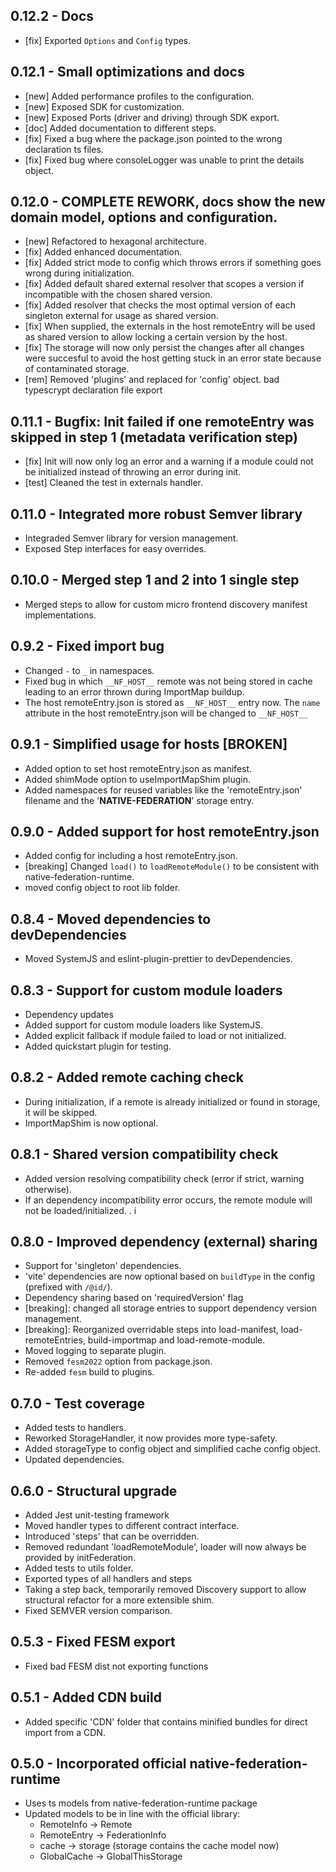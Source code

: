 ## 0.12.2 - Docs
- [fix] Exported `Options` and `Config` types.

## 0.12.1 - Small optimizations and docs
- [new] Added performance profiles to the configuration.
- [new] Exposed SDK for customization. 
- [new] Exposed Ports (driver and driving) through SDK export.
- [doc] Added documentation to different steps. 
- [fix] Fixed a bug where the package.json pointed to the wrong declaration ts files.
- [fix] Fixed bug where consoleLogger was unable to print the details object. 

## 0.12.0 - COMPLETE REWORK, docs show the new domain model, options and configuration.
- [new] Refactored to hexagonal architecture.
- [fix] Added enhanced documentation.
- [fix] Added strict mode to config which throws errors if something goes wrong during initialization. 
- [fix] Added default shared external resolver that scopes a version if incompatible with the chosen shared version.
- [fix] Added resolver that checks the most optimal version of each singleton external for usage as shared version.
- [fix] When supplied, the externals in the host remoteEntry will be used as shared version to allow locking a certain version by the host. 
- [fix] The storage will now only persist the changes after all changes were succesful to avoid the host getting stuck in an error state because of contaminated storage. 
- [rem] Removed 'plugins' and replaced for 'config' object. bad typescrypt declaration file export

## 0.11.1 - Bugfix: Init failed if one remoteEntry was skipped in step 1 (metadata verification step)
- [fix] Init will now only log an error and a warning if a module could not be initialized instead of throwing an error during init.
- [test] Cleaned the test in externals handler.

## 0.11.0 - Integrated more robust Semver library
- Integraded Semver library for version management.
- Exposed Step interfaces for easy overrides.

## 0.10.0 - Merged step 1 and 2 into 1 single step
- Merged steps to allow for custom micro frontend discovery manifest implementations. 

## 0.9.2 - Fixed import bug
- Changed `-` to `_` in namespaces.
- Fixed bug in which `__NF_HOST__` remote was not being stored in cache leading to an error thrown during ImportMap buildup. 
- The host remoteEntry.json is stored as `__NF_HOST__` entry now. The `name` attribute in the host remoteEntry.json will be changed to `__NF_HOST__` 

## 0.9.1 - Simplified usage for hosts [BROKEN]
- Added option to set host remoteEntry.json as manifest.
- Added shimMode option to useImportMapShim plugin. 
- Added namespaces for reused variables like the 'remoteEntry.json' filename and the '__NATIVE-FEDERATION__' storage entry.

## 0.9.0 - Added support for host remoteEntry.json
- Added config for including a host remoteEntry.json.
- [breaking] Changed `load()` to `loadRemoteModule()` to be consistent with native-federation-runtime.
- moved config object to root lib folder. 

## 0.8.4 - Moved dependencies to devDependencies
- Moved SystemJS and eslint-plugin-prettier to devDependencies.

## 0.8.3 - Support for custom module loaders
- Dependency updates
- Added support for custom module loaders like SystemJS.
- Added explicit fallback if module failed to load or not initialized.
- Added quickstart plugin for testing.

## 0.8.2 - Added remote caching check
- During initialization, if a remote is already initialized or found in storage, it will be skipped. 
- ImportMapShim is now optional.

## 0.8.1 - Shared version compatibility check
- Added version resolving compatibility check (error if strict, warning otherwise).
- If an dependency incompatibility error occurs, the remote module will not be loaded/initialized. . i
## 0.8.0 - Improved dependency (external) sharing
- Support for 'singleton' dependencies.
- 'vite' dependencies are now optional based on `buildType` in the config (prefixed with `/@id/`).
- Dependency sharing based on 'requiredVersion' flag
- [breaking]: changed all storage entries to support dependency version management.
- [breaking]: Reorganized overridable steps into load-manifest, load-remoteEntries, build-importmap and load-remote-module. 
- Moved logging to separate plugin.
- Removed `fesm2022` option from package.json.
- Re-added `fesm` build to plugins. 

## 0.7.0 - Test coverage
- Added tests to handlers.
- Reworked StorageHandler, it now provides more type-safety.
- Added storageType to config object and simplified cache config object.
- Updated dependencies.

## 0.6.0 - Structural upgrade
- Added Jest unit-testing framework
- Moved handler types to different contract interface.
- Introduced 'steps' that can be overridden.
- Removed redundant 'loadRemoteModule', loader will now always be provided by initFederation.
- Added tests to utils folder.
- Exported types of all handlers and steps
- Taking a step back, temporarily removed Discovery support to allow structural refactor for a more extensible shim.
- Fixed SEMVER version comparison.

## 0.5.3 - Fixed FESM export
- Fixed bad FESM dist not exporting functions

## 0.5.1 - Added CDN build
- Added specific 'CDN' folder that contains minified bundles for direct import from a CDN. 

## 0.5.0 - Incorporated official native-federation-runtime
- Uses ts models from native-federation-runtime package
- Updated models to be in line with the official library:
    - RemoteInfo -> Remote
    - RemoteEntry -> FederationInfo
    - cache -> storage (storage contains the cache model now)
    - GlobalCache -> GlobalThisStorage
